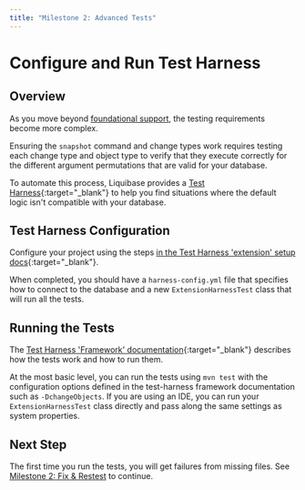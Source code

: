 ```yaml
---
title: "Milestone 2: Advanced Tests"
---
```


# Configure and Run Test Harness

## Overview

As you move beyond [foundational support](milestone1-step1.md), the testing requirements become more complex.

Ensuring the `snapshot` command and change types work requires testing each change type and object type to verify that they execute correctly for the different argument permutations that are valid for your database.

To automate this process, Liquibase provides a [Test Harness](https://github.com/liquibase/liquibase-test-harness){:target="_blank"} to help you find situations where the default logic isn't compatible with your database.

## Test Harness Configuration

Configure your project using the steps [in the Test Harness 'extension' setup docs](https://github.com/liquibase/liquibase-test-harness/blob/main/README.extensions.md){:target="_blank"}. 

When completed, you should have a `harness-config.yml` file that specifies how to connect to the database and a new `ExtensionHarnessTest` class that will run all the tests.

## Running the Tests

The [Test Harness 'Framework' documentation](https://github.com/liquibase/liquibase-test-harness#framework){:target="_blank"} describes how the tests work and how to run them.

At the most basic level, you can run the tests using `mvn test` with the configuration options defined in the test-harness framework documentation such as `-DchangeObjects`. 
If you are using an IDE, you can run your `ExtensionHarnessTest` class directly and pass along the same settings as system properties.

## Next Step

The first time you run the tests, you will get failures from missing files. See [Milestone 2: Fix & Restest](milestone2-step2.md) to continue.